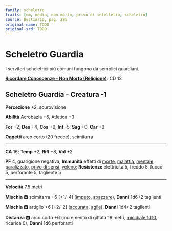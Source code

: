 ```yaml
---
family: scheletro
traits: [nm, media, non morto, privo di intelletto, scheletro]
source: Bestiario, pag. 295
original-name: TODO
original-srd: TODO
---
```


# Scheletro Guardia

I servitori scheletrici più comuni fungono da semplici guardiani.

**[Ricordare Conoscenze - Non Morto (Religione)](/azioni/ricordare-conoscenze)**: CD 13

## Scheletro Guardia - Creatura -1

**Percezione** +2; scurovisione

**Abilità** Acrobazia +6, Atletica +3

**For** +2, **Des** +4, **Cos** +0, **Int** -5, **Sag** +0, **Car** +0

**Oggetti** arco corto (20 frecce), scimitarra

***

**CA** 16; **Temp** +2, **Rifl** +8, **Vol** +2

**PF** 4, guarigione negativa; **Immunità** effetti di [morte](/tratti/morte), [malattia](/tratti/malattia), [mentale](/tratti/mentale), [paralizzato](/condizioni/paralizzato), [privo di sensi](/condizioni/privo-di-sensi), [veleno](/tratti/veleno); **Resistenze** elettricità 5, freddo 5, fuoco 5, perforante 5, tagliente 5

***

**Velocità** 7.5 metri

**Mischia** :a: scimitarra +6 \[+1/-4] ([impeto](/tratti/impeto), [spazzare](/tratti/spazzare)), **Danni** 1d6+2 taglienti

**Mischia** :a: artiglio +6 \[+2/-2] ([accurata](/tratti/accurata), [agile](/tratti/agile)), **Danni** 1d4+2 taglienti

**Distanza** :a: arco corto +6 (incremento di gittata 18 metri, [micidiale 1d10](/tratti/micidiale), ricarica 0), **Danni** 1d6 perforanti
